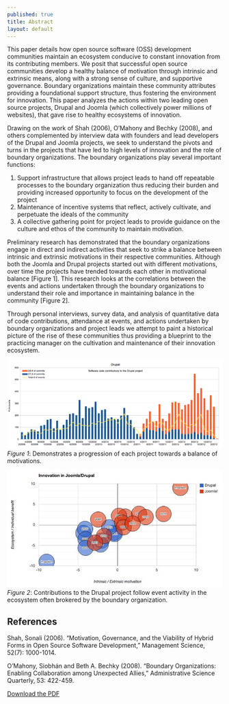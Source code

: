 ```yaml
---
published: true
title: Abstract
layout: default
---
```


This paper details how open source software (OSS) development communities maintain an ecosystem
conducive to constant innovation from its contributing members. We posit that successful open source
communities develop a healthy balance of motivation through intrinsic and extrinsic means, along with a
strong sense of culture, and supportive governance. Boundary organizations maintain these community
attributes providing a foundational support structure, thus fostering the environment for innovation. This
paper analyzes the actions within two leading open source projects, Drupal and Joomla (which collectively
power millions of websites), that gave rise to healthy ecosystems of innovation.

Drawing on the work of Shah (2006), O’Mahony and Bechky (2008), and others complemented by interview
data with founders and lead developers of the Drupal and Joomla projects, we seek to understand the pivots
and turns in the projects that have led to high levels of innovation and the role of boundary organizations. The
boundary organizations play several important functions: 

1.   Support infrastructure that allows project leads to
hand off repeatable processes to the boundary organization thus reducing their burden and providing
increased opportunity to focus on the development of the project
2.   Maintenance of incentive systems that
reflect, actively cultivate, and perpetuate the ideals of the community 
3.   A collective gathering point for
project leads to provide guidance on the culture and ethos of the community to maintain motivation.


Preliminary research has demonstrated that the boundary organizations engage in direct and indirect activities
that seek to strike a balance between intrinsic and extrinsic motivations in their respective communities.
Although both the Joomla and Drupal projects started out with different motivations, over time the projects
have trended towards each other in motivational balance [Figure 1]. This research looks at the correlations
between the events and actions undertaken through the boundary organizations to understand their role and
importance in maintaining balance in the community [Figure 2].

Through personal interviews, survey data, and analysis of quantitative data of code contributions, attendance
at events, and actions undertaken by boundary organizations and project leads we attempt to paint a historical
picture of the rise of these communities thus providing a blueprint to the practicing manager on the cultivation
and maintenance of their innovation ecosystem.

![Bubble chart demonstrating a migration in motivations](images/D7_D8_Events.png)
*Figure 1*: Demonstrates a progression of each project towards a balance of motivations.

![Bar chart showing contributions to Drupal core with a line chart correlating event information](images/xy-innovation-grid.jpg)
*Figure 2*: Contributions to the Drupal project follow event activity in the ecosystem often brokered by the boundary
organization.


## References
Shah, Sonali (2006). “Motivation, Governance, and the Viability of Hybrid Forms in Open Source Software
Development,” Management Science, 52(7): 1000-1014.

O’Mahony, Siobhán and Beth A. Bechky (2008). “Boundary Organizations: Enabling Collaboration among Unexpected
Allies,” Administrative Science Quarterly, 53: 422-459.

[Download the PDF](research/docs/SMS_Fostering_Resilient_Innovation_Handout.pdf "Download the PDF")
